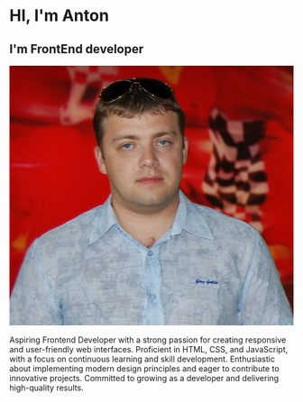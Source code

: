 # HI, I'm Anton

## I'm FrontEnd developer

![antonaksyuk](./img/bio_img.jpg)

Aspiring Frontend Developer with a strong passion for creating responsive and
user-friendly web interfaces. Proficient in HTML, CSS, and JavaScript, with a
focus on continuous learning and skill development. Enthusiastic about
implementing modern design principles and eager to contribute to innovative
projects. Committed to growing as a developer and delivering high-quality
results.
